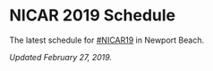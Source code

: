 # NICAR 2019 Schedule
The latest schedule for [#NICAR19](https://twitter.com/hashtag/NICAR19?src=hash) in Newport Beach.

*Updated February 27, 2019.*
